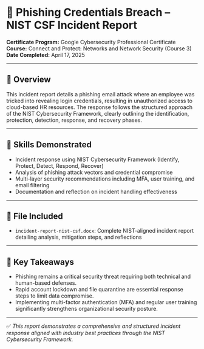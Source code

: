 # 🎣 Phishing Credentials Breach – NIST CSF Incident Report

**Certificate Program:** Google Cybersecurity Professional Certificate  
**Course:** Connect and Protect: Networks and Network Security (Course 3)  
**Date Completed:** April 17, 2025

---

## 📘 Overview

This incident report details a phishing email attack where an employee was tricked into revealing login credentials, resulting in unauthorized access to cloud-based HR resources. The response follows the structured approach of the NIST Cybersecurity Framework, clearly outlining the identification, protection, detection, response, and recovery phases.

---

## 🔧 Skills Demonstrated

- Incident response using NIST Cybersecurity Framework (Identify, Protect, Detect, Respond, Recover)
- Analysis of phishing attack vectors and credential compromise
- Multi-layer security recommendations including MFA, user training, and email filtering
- Documentation and reflection on incident handling effectiveness

---

## 📂 File Included

- `incident-report-nist-csf.docx`: Complete NIST-aligned incident report detailing analysis, mitigation steps, and reflections

---

## 🧠 Key Takeaways

- Phishing remains a critical security threat requiring both technical and human-based defenses.
- Rapid account lockdown and file quarantine are essential response steps to limit data compromise.
- Implementing multi-factor authentication (MFA) and regular user training significantly strengthens organizational security posture.

---

✅ *This report demonstrates a comprehensive and structured incident response aligned with industry best practices through the NIST Cybersecurity Framework.*
